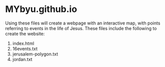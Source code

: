 # MYbyu.github.io
Using these files will create a webpage with an interactive map, with points referring to events in the life of Jesus. These files include the following to create the website:
  1. index.html
  2. 16events.txt
  3. jerusalem-polygon.txt
  4. jordan.txt
